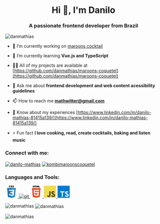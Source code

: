 <h1 align="center">Hi 👋, I'm Danilo</h1>
<h3 align="center">A passionate frontend developer from Brazil</h3>

<p align="left"> <img src="https://komarev.com/ghpvc/?username=danmathias&label=Profile%20views&color=0e75b6&style=flat" alt="danmathias" /> </p>

- 🔭 I’m currently working on [maroons cocktail](https://github.com/danmathias/maroons-coquetel)

- 🌱 I’m currently learning **Vue.js and TypeScript**

- 👨‍💻 All of my projects are available at [https://github.com/danmathias/maroons-coquetel](https://github.com/danmathias/maroons-coquetel)

- 💬 Ask me about **frontend development and web content acessibility guidelines**

- 📫 How to reach me **mathwitter@gmail.com**

- 📄 Know about my experiences [https://www.linkedin.com/in/danilo-mathias-81415a139/](https://www.linkedin.com/in/danilo-mathias-81415a139/)

- ⚡ Fun fact **I love cooking, read, create cocktails, baking and listen music**

<h3 align="left">Connect with me:</h3>
<p align="left">
<a href="https://linkedin.com/in/danilo-mathias" target="blank"><img align="center" src="https://raw.githubusercontent.com/rahuldkjain/github-profile-readme-generator/master/src/images/icons/Social/linked-in-alt.svg" alt="danilo-mathias" height="30" width="40" /></a>
<a href="https://instagram.com/kombimaroonscoquetel" target="blank"><img align="center" src="https://raw.githubusercontent.com/rahuldkjain/github-profile-readme-generator/master/src/images/icons/Social/instagram.svg" alt="kombimaroonscoquetel" height="30" width="40" /></a>
</p>

<h3 align="left">Languages and Tools:</h3>
<p align="left"> <a href="https://www.w3schools.com/css/" target="_blank" rel="noreferrer"> <img src="https://raw.githubusercontent.com/devicons/devicon/master/icons/css3/css3-original-wordmark.svg" alt="css3" width="40" height="40"/> </a> <a href="https://git-scm.com/" target="_blank" rel="noreferrer"> <img src="https://www.vectorlogo.zone/logos/git-scm/git-scm-icon.svg" alt="git" width="40" height="40"/> </a> <a href="https://www.w3.org/html/" target="_blank" rel="noreferrer"> <img src="https://raw.githubusercontent.com/devicons/devicon/master/icons/html5/html5-original-wordmark.svg" alt="html5" width="40" height="40"/> </a> <a href="https://developer.mozilla.org/en-US/docs/Web/JavaScript" target="_blank" rel="noreferrer"> <img src="https://raw.githubusercontent.com/devicons/devicon/master/icons/javascript/javascript-original.svg" alt="javascript" width="40" height="40"/> </a> <a href="https://www.typescriptlang.org/" target="_blank" rel="noreferrer"> <img src="https://raw.githubusercontent.com/devicons/devicon/master/icons/typescript/typescript-original.svg" alt="typescript" width="40" height="40"/> </a> </p>

<p><img align="left" src="https://github-readme-stats.vercel.app/api/top-langs?username=danmathias&show_icons=true&locale=en&layout=compact" alt="danmathias" /></p>

<p>&nbsp;<img align="center" src="https://github-readme-stats.vercel.app/api?username=danmathias&show_icons=true&locale=en" alt="danmathias" /></p>

<p><img align="center" src="https://github-readme-streak-stats.herokuapp.com/?user=danmathias&" alt="danmathias" /></p>



<!---
- 👋 Hi, I’m @danmathias
- 👀 I’m interested in ...
- 🌱 I’m currently learning ...
- 💞️ I’m looking to collaborate on ...
- 📫 How to reach me ...

danmathias/danmathias is a ✨ special ✨ repository because its `README.md` (this file) appears on your GitHub profile.
You can click the Preview link to take a look at your changes.
<p align="left"> <a href="https://github.com/ryo-ma/github-profile-trophy"><img src="https://github-profile-trophy.vercel.app/?username=danmathias" alt="danmathias" /></a> </p>
--->
